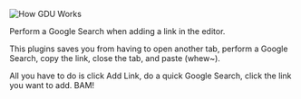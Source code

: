 ![How GDU Works](https://bitbucket.org/aubreypwd/google-destination-url/raw/5ebfc60e0ea9f1e41cdbb3bb3c2e8ddd6fc1a2e5/screenshot-1.gif "How GDU Works")

Perform a Google Search when adding a link in the editor.

This plugins saves you from having to open another tab, perform a 
Google Search, copy the link, close the tab, and paste (whew~). 

All you have to do is click Add Link, do a quick Google Search, click 
the link you want to add. BAM!